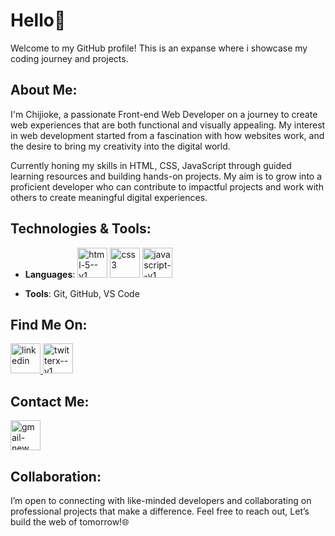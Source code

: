 # Hello👋

Welcome to my GitHub profile! This is an expanse where i showcase my coding journey and projects.

## About Me:

I'm Chijioke, a passionate Front-end Web Developer on a journey to create web experiences that are both functional and visually appealing. My interest in web development started from a fascination with how websites work, and the desire to bring my creativity into the digital world.

Currently honing my skills in HTML, CSS, JavaScript through guided learning resources and building hands-on projects. My aim is to grow into a proficient developer who can contribute to impactful projects and work with others to create meaningful digital experiences.

## Technologies & Tools:

- **Languages**: <img width="48" height="48" src="https://img.icons8.com/color/48/html-5--v1.png" alt="html-5--v1"/> <img width="48" height="48" src="https://img.icons8.com/color/48/css3.png" alt="css3"/> <img width="48" height="48" src="https://img.icons8.com/color/48/javascript--v1.png" alt="javascript--v1"/>

- **Tools**: Git, GitHub, VS Code

##  Find Me On:

<a href="https://www.linkedin.com/in/chijioke-nwabasili/" target="_blank"> <img width="48" height="48" src="https://img.icons8.com/color/48/linkedin.png" alt="linkedin"/> </a>
<a href="https://www.x.com/CJNwabasili_" target="_blank"> <img width="48" height="48" src="https://img.icons8.com/color/48/twitterx--v1.png" alt="twitterx--v1"/> </a>

## Contact Me:

<a href="mailto:chijioke.nwabasili2021@gmail.com"> <img width="48" height="48" src="https://img.icons8.com/color/48/gmail-new.png" alt="gmail-new"/> </a>

## Collaboration:

I’m open to connecting with like-minded developers and collaborating on professional projects that make a difference. Feel free to reach out, Let’s build the web of tomorrow!🌐
